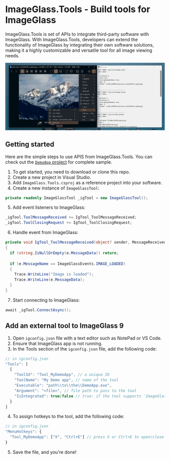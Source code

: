 # ImageGlass.Tools - Build tools for ImageGlass
ImageGlass.Tools is set of APIs to integrate third-party software with ImageGlass.
With ImageGlass.Tools, developers can extend the functionality of ImageGlass by integrating their own software solutions, making it a highly customizable and versatile tool for all image viewing needs.

![ImageGlass.Tools](https://raw.githubusercontent.com/ImageGlass/ImageGlass.Tools/main/demo.jpg)

## Getting started
Here are the simple steps to use APIS from ImageGlass.Tools. You can check out the [`DemoApp` project](https://github.com/ImageGlass/ImageGlass.Tools/tree/main/Source/DemoApp) for complete sample.

1. To get started, you need to download or clone this repo.
2. Create a new project in Visual Studio.
3. Add `ImageGlass.Tools.csproj` as a reference project into your software.
4. Create a new instance of `ImageGlassTool`:
```cs
private readonly ImageGlassTool _igTool = new ImageGlassTool();
```

5. Add event listeners to ImageGlass:
```cs
_igTool.ToolMessageReceived += IgTool_ToolMessageReceived;
_igTool.ToolClosingRequest += IgTool_ToolClosingRequest;
```

6. Handle event from ImageGlass:
```cs
private void IgTool_ToolMessageReceived(object? sender, MessageReceivedEventArgs e)
{
  if (string.IsNullOrEmpty(e.MessageData)) return;

  if (e.MessageName == ImageGlassEvents.IMAGE_LOADED)
  {
    Trace.WriteLine("Image is loaded");
    Trace.WriteLine(e.MessageData);
  }
}
```

7. Start connecting to ImageGlass:
```cs
await _igTool.ConnectAsync();
```

## Add an external tool to ImageGlass 9
1. Open `igconfig.json` file with a text editor such as NotePad or VS Code.
2. Ensure that ImageGlass app is not running.
3. In the Tools section of the `igconfig.json` file, add the following code:
```js
// in igconfig.json
"Tools": [
  {
    "ToolId": "Tool_MyDemoApp", // a unique ID
    "ToolName": "My Demo app", // name of the tool
    "Executable": "path\\to\\the\\DemoApp.exe",
    "Argument": "<file>", // file path to pass to the tool
    "IsIntegrated": true|false // true: if the tool supports 'ImageGlass.Tools'
  }
]
```

4. To assign hotkeys to the tool, add the following code:
```js
// in igconfig.json
"MenuHotkeys": {
  "Tool_MyDemoApp": ["X", "Ctrl+E"] // press X or Ctrl+E to open/close the tool
}
```

5. Save the file, and you're done!



